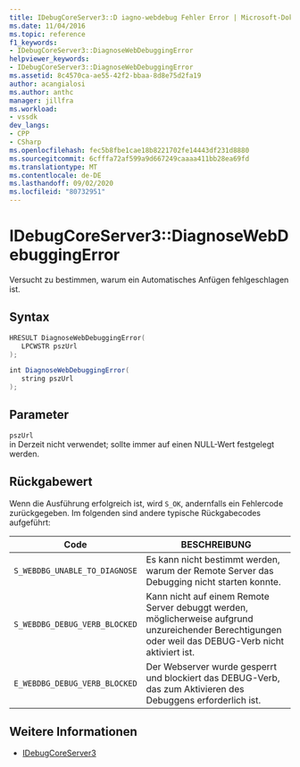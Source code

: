 ```yaml
---
title: IDebugCoreServer3::D iagno-webdebug Fehler Error | Microsoft-Dokumentation
ms.date: 11/04/2016
ms.topic: reference
f1_keywords:
- IDebugCoreServer3::DiagnoseWebDebuggingError
helpviewer_keywords:
- IDebugCoreServer3::DiagnoseWebDebuggingError
ms.assetid: 8c4570ca-ae55-42f2-bbaa-8d8e75d2fa19
author: acangialosi
ms.author: anthc
manager: jillfra
ms.workload:
- vssdk
dev_langs:
- CPP
- CSharp
ms.openlocfilehash: fec5b8fbe1cae18b8221702fe14443df231d8880
ms.sourcegitcommit: 6cfffa72af599a9d667249caaaa411bb28ea69fd
ms.translationtype: MT
ms.contentlocale: de-DE
ms.lasthandoff: 09/02/2020
ms.locfileid: "80732951"
---
```

# <a name="idebugcoreserver3diagnosewebdebuggingerror"></a>IDebugCoreServer3::DiagnoseWebDebuggingError
Versucht zu bestimmen, warum ein Automatisches Anfügen fehlgeschlagen ist.

## <a name="syntax"></a>Syntax

```cpp
HRESULT DiagnoseWebDebuggingError(
   LPCWSTR pszUrl
);
```

```csharp
int DiagnoseWebDebuggingError(
   string pszUrl
);
```

## <a name="parameters"></a>Parameter
`pszUrl`\
in Derzeit nicht verwendet; sollte immer auf einen NULL-Wert festgelegt werden.

## <a name="return-value"></a>Rückgabewert
 Wenn die Ausführung erfolgreich ist, wird `S_OK`, andernfalls ein Fehlercode zurückgegeben. Im folgenden sind andere typische Rückgabecodes aufgeführt:

|Code|BESCHREIBUNG|
|----------|-----------------|
|`S_WEBDBG_UNABLE_TO_DIAGNOSE`|Es kann nicht bestimmt werden, warum der Remote Server das Debugging nicht starten konnte.|
|`S_WEBDBG_DEBUG_VERB_BLOCKED`|Kann nicht auf einem Remote Server debuggt werden, möglicherweise aufgrund unzureichender Berechtigungen oder weil das DEBUG-Verb nicht aktiviert ist.|
|`E_WEBDBG_DEBUG_VERB_BLOCKED`|Der Webserver wurde gesperrt und blockiert das DEBUG-Verb, das zum Aktivieren des Debuggens erforderlich ist.|

## <a name="see-also"></a>Weitere Informationen
- [IDebugCoreServer3](../../../extensibility/debugger/reference/idebugcoreserver3.md)
